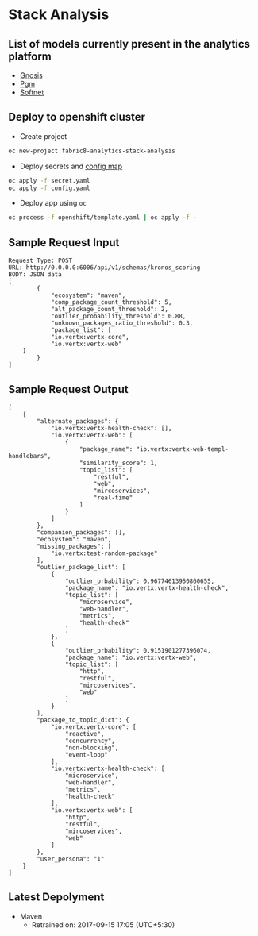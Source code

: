 # Stack Analysis

## List of models currently present in the analytics platform


* [Gnosis](/analytics_platform/kronos/gnosis)
* [Pgm](/analytics_platform/kronos/pgm)
* [Softnet](/analytics_platform/kronos/softnet)

## Deploy to openshift cluster

- Create project

```bash
oc new-project fabric8-analytics-stack-analysis
```

- Deploy secrets and [config map](https://github.com/fabric8-analytics/fabric8-analytics-common/blob/master/openshift/generate-config.sh)

```bash
oc apply -f secret.yaml
oc apply -f config.yaml
```

- Deploy app using `oc`

```bash
oc process -f openshift/template.yaml | oc apply -f -
```


## Sample Request Input

```
Request Type: POST 
URL: http://0.0.0.0:6006/api/v1/schemas/kronos_scoring
BODY: JSON data
[
        {
            "ecosystem": "maven",
            "comp_package_count_threshold": 5,
            "alt_package_count_threshold": 2,
            "outlier_probability_threshold": 0.88,
            "unknown_packages_ratio_threshold": 0.3,
            "package_list": [         
            "io.vertx:vertx-core",
            "io.vertx:vertx-web"
    ]
        }
]
```

## Sample Request Output
```
[
    {
        "alternate_packages": {
            "io.vertx:vertx-health-check": [],
            "io.vertx:vertx-web": [
                {
                    "package_name": "io.vertx:vertx-web-templ-handlebars",
                    "similarity_score": 1,
                    "topic_list": [
                        "restful",
                        "web",
                        "mircoservices",
                        "real-time"
                    ]
                }
            ]
        },
        "companion_packages": [],
        "ecosystem": "maven",
        "missing_packages": [
            "io.vertx:test-random-package"
        ],
        "outlier_package_list": [
            {
                "outlier_prbability": 0.96774613950860655,
                "package_name": "io.vertx:vertx-health-check",
                "topic_list": [
                    "microservice",
                    "web-handler",
                    "metrics",
                    "health-check"
                ]
            },
            {
                "outlier_prbability": 0.9151901277396074,
                "package_name": "io.vertx:vertx-web",
                "topic_list": [
                    "http",
                    "restful",
                    "mircoservices",
                    "web"
                ]
            }
        ],
        "package_to_topic_dict": {
            "io.vertx:vertx-core": [
                "reactive",
                "concurrency",
                "non-blocking",
                "event-loop"
            ],
            "io.vertx:vertx-health-check": [
                "microservice",
                "web-handler",
                "metrics",
                "health-check"
            ],
            "io.vertx:vertx-web": [
                "http",
                "restful",
                "mircoservices",
                "web"
            ]
        },
        "user_persona": "1"
    }
]
```


## Latest Depolyment

* Maven
	* Retrained on: 2017-09-15 17:05 (UTC+5:30)
